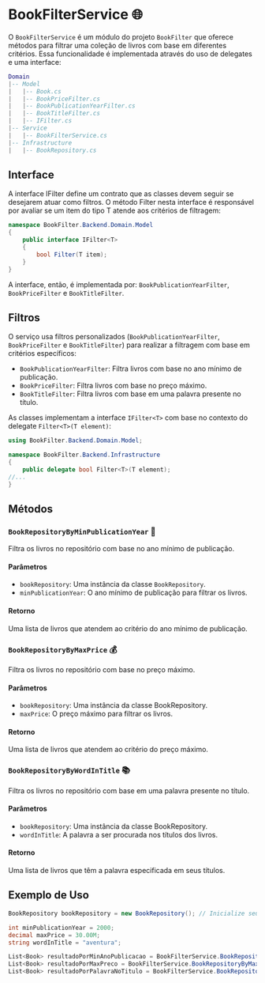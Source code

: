 # BookFilterService 🌐

O `BookFilterService` é um módulo do projeto `BookFilter` que oferece métodos para filtrar uma coleção de livros com base em diferentes critérios. Essa funcionalidade é implementada através do uso de delegates e uma interface:
```lua
Domain
|-- Model
|   |-- Book.cs
|   |-- BookPriceFilter.cs
|   |-- BookPublicationYearFilter.cs
|   |-- BookTitleFilter.cs
|   |-- IFilter.cs
|-- Service
|   |-- BookFilterService.cs
|-- Infrastructure
|   |-- BookRepository.cs
```

## Interface 

A interface IFilter<T> define um contrato que as classes devem seguir se desejarem atuar como filtros. O método Filter nesta interface é responsável por avaliar se um item do tipo T atende aos critérios de filtragem:

```csharp
namespace BookFilter.Backend.Domain.Model
{
    public interface IFilter<T>
    {
        bool Filter(T item);
    }
}
```

A interface, então, é implementada por: `BookPublicationYearFilter`, `BookPriceFilter` e `BookTitleFilter`.

## Filtros

O serviço usa filtros personalizados (`BookPublicationYearFilter`, `BookPriceFilter` e `BookTitleFilter`) para realizar a filtragem com base em critérios específicos:

- `BookPublicationYearFilter`: Filtra livros com base no ano mínimo de publicação.
- `BookPriceFilter`: Filtra livros com base no preço máximo.
- `BookTitleFilter`: Filtra livros com base em uma palavra presente no título.

As classes implementam a interface `IFilter<T>` com base no contexto do delegate `Filter<T>(T element)`: 
```csharp
using BookFilter.Backend.Domain.Model;

namespace BookFilter.Backend.Infrastructure
{
    public delegate bool Filter<T>(T element);
//...
}
```

## Métodos

### `BookRepositoryByMinPublicationYear` 📅

Filtra os livros no repositório com base no ano mínimo de publicação.

#### Parâmetros

- `bookRepository`: Uma instância da classe `BookRepository`.
- `minPublicationYear`: O ano mínimo de publicação para filtrar os livros.

#### Retorno

Uma lista de livros que atendem ao critério do ano mínimo de publicação.

### `BookRepositoryByMaxPrice` 💰

Filtra os livros no repositório com base no preço máximo.

#### Parâmetros

- `bookRepository`: Uma instância da classe BookRepository.
- `maxPrice`: O preço máximo para filtrar os livros.

#### Retorno

Uma lista de livros que atendem ao critério do preço máximo.

### `BookRepositoryByWordInTitle` 📚

Filtra os livros no repositório com base em uma palavra presente no título.

#### Parâmetros

- `bookRepository`: Uma instância da classe BookRepository.
- `wordInTitle`: A palavra a ser procurada nos títulos dos livros.

#### Retorno

Uma lista de livros que têm a palavra especificada em seus títulos.

## Exemplo de Uso

```csharp
BookRepository bookRepository = new BookRepository(); // Inicialize seu repositório de livros

int minPublicationYear = 2000;
decimal maxPrice = 30.00M;
string wordInTitle = "aventura";

List<Book> resultadoPorMinAnoPublicacao = BookFilterService.BookRepositoryByMinPublicationYear(bookRepository, minPublicationYear);
List<Book> resultadoPorMaxPreco = BookFilterService.BookRepositoryByMaxPrice(bookRepository, maxPrice);
List<Book> resultadoPorPalavraNoTitulo = BookFilterService.BookRepositoryByWordInTitle(bookRepository, wordInTitle);
